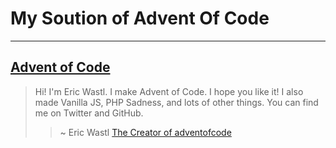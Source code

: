 # My Soution of Advent Of Code 
----------

## [Advent of Code](https://adventofcode.com/2022/about)

> Hi! I'm Eric Wastl. I make Advent of Code. I hope you like it! I also made Vanilla JS, PHP Sadness, and lots of other things.
> You can find me on Twitter and GitHub.
>
>> ~ Eric Wastl [The Creator of adventofcode](https://github.com/topaz)



